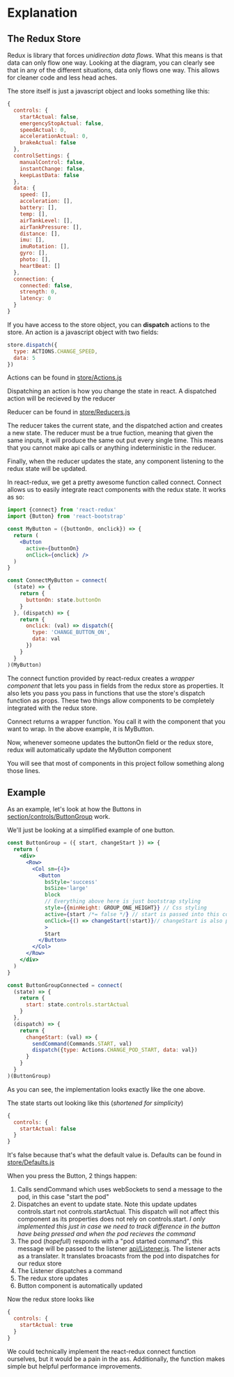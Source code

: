 # Explanation

## The Redux Store

Redux is library that forces _unidirection data flows_. What this means is that data can only flow one way. Looking at the diagram, you can clearly see that in any of the different situations, data only flows one way. This allows for cleaner code and less head aches.

The store itself is just a javascript object and looks something like this:

```js
{
  controls: {
    startActual: false,
    emergencyStopActual: false,
    speedActual: 0,
    accelerationActual: 0,
    brakeActual: false
  },
  controlSettings: {
    manualControl: false,
    instantChange: false,
    keepLastData: false
  },
  data: {
    speed: [],
    acceleration: [],
    battery: [],
    temp: [],
    airTankLevel: [],
    airTankPressure: [],
    distance: [],
    imu: [],
    imuRotation: [],
    gyro: [],
    photo: [],
    heartBeat: []
  },
  connection: {
    connected: false,
    strength: 0,
    latency: 0
  }
}
```

If you have access to the store object, you can **dispatch** actions to the store. An action is a javascript object with two fields:

```js
store.dispatch({
  type: ACTIONS.CHANGE_SPEED,
  data: 5
})
```

Actions can be found in [store/Actions.js](https://github.com/teamwaterloop/control-front/blob/master/src/store/Actions.js)

Dispatching an action is how you change the state in react. A dispatched action will be recieved by the reducer

Reducer can be found in [store/Reducers.js](https://github.com/teamwaterloop/control-front/blob/master/src/store/Reducers.js)

The reducer takes the current state, and the dispatched action and creates a new state. The reducer must be a true fuction, meaning that given the same inputs, it will produce the same out put every single time. This means that you cannot make api calls or anything indeterministic in the reducer.

Finally, when the reducer updates the state, any component listening to the redux state will be updated.

In react-redux, we get a pretty awesome function called connect. Connect allows us to easily integrate react components with the redux state. It works as so:

```jsx
import {connect} from 'react-redux'
import {Button} from 'react-bootstrap'

const MyButton = ({buttonOn, onclick}) => {
  return (
    <Button
      active={buttonOn}
      onClick={onclick} />
  )
}

const ConnectMyButton = connect(
  (state) => {
    return {
      buttonOn: state.buttonOn
    }
  }, (dispatch) => {
    return {
      onclick: (val) => dispatch({
        type: 'CHANGE_BUTTON_ON',
        data: val
      })
    }
  }
)(MyButton)
```

The connect function provided by react-redux creates a _wrapper component_ that lets you pass in fields from the redux store as properties. It also lets you pass you pass in functions that use the store's dispatch function as props. These two things allow components to be completely integrated with the redux store.

Connect returns a wrapper function. You call it with the component that you want to wrap. In the above example, it is MyButton.

Now, whenever someone updates the buttonOn field or the redux store, redux will automatically update the MyButton component

You will see that most of components in this project follow something along those lines.

## Example

As an example, let's look at how the Buttons in [section/controls/ButtonGroup](https://github.com/teamwaterloop/control-front/blob/master/src/section/controls/ButtonGroup.js)
work.

We'll just be looking at a simplified example of one button.

```jsx
const ButtonGroup = ({ start, changeStart }) => {
  return (
    <div>
      <Row>
        <Col sm={4}>
          <Button
            bsStyle='success'
            bsSize='large'
            block
            // Everything above here is just bootstrap styling
            style={{minHeight: GROUP_ONE_HEIGHT}} // Css styling
            active={start /*= false */} // start is passed into this component as a prop
            onClick={() => changeStart(!start)}// changeStart is also passed in as a prop
            >
            Start
          </Button>
        </Col>
      </Row>
    </div>
  )
}

const ButtonGroupConnected = connect(
  (state) => {
    return {
      start: state.controls.startActual
    }
  },
  (dispatch) => {
    return {
      changeStart: (val) => {
        sendCommand(Commands.START, val)
        dispatch({type: Actions.CHANGE_POD_START, data: val})
      }
    }
  }
)(ButtonGroup)
```

As you can see, the implementation looks exactly like the one above.

The state starts out looking like this (_shortened for simplicity_)

```js
{
  controls: {
    startActual: false
  }
}
```

It's false because that's what the default value is. Defaults can be found in [store/Defaults.js](https://github.com/teamwaterloop/control-front/blob/master/src/store/Defaults.js)

When you press the Button, 2 things happen:

1. Calls sendCommand which uses webSockets to send a message to the pod, in this case "start the pod"
1. Dispatches an event to update state. Note this update updates controls.start not controls.startActual. This dispatch will not affect this component as its properties does not rely on controls.start. _I only implemented this just in case we need to track difference in the button have being pressed and when the pod recieves the command_
1. The pod (_hopefull_) responds with a "pod started command", this message will be passed to the listener [api/Listener.js](https://github.com/teamwaterloop/control-front/blob/master/src/store/Defaults.js). The listener acts as a translater. It translates broacasts from the pod into dispatches for our redux store
1. The Listener dispatches a command
1. The redux store updates
1. Button component is automatically updated

Now the redux store looks like 

```js
{
  controls: {
    startActual: true
  }
}
```

We could technically implement the react-redux connect function ourselves, but it would be a pain in the ass. Additionally, the function makes simple but helpful performance improvements.
